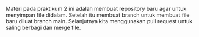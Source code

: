 Materi pada praktikum 2 ini adalah membuat repository baru agar untuk menyimpan file didalam. Setelah itu membuat branch untuk membuat file baru diluat branch main. Selanjutnya kita menggunakan pull request untuk saling berbagi dan merge file.
